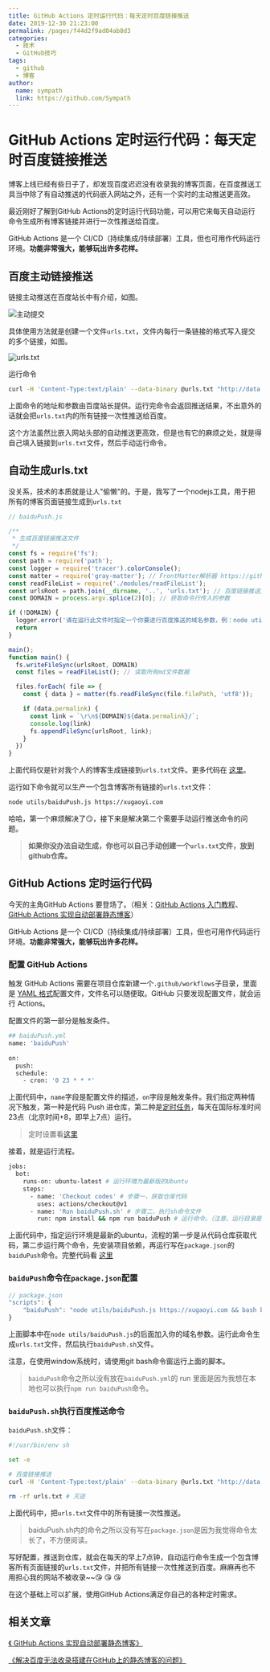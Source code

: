 ```yaml
---
title: GitHub Actions 定时运行代码：每天定时百度链接推送
date: 2019-12-30 21:23:00
permalink: /pages/f44d2f9ad04ab8d3
categories: 
  - 技术
  - GitHub技巧
tags: 
  - github
  - 博客
author: 
  name: sympath
  link: https://github.com/Sympath
---
```

#  GitHub Actions 定时运行代码：每天定时百度链接推送

博客上线已经有些日子了，却发现百度迟迟没有收录我的博客页面，在百度推送工具当中除了有自动推送的代码嵌入网站之外，还有一个实时的主动推送更高效。

最近刚好了解到GitHub Actions的定时运行代码功能，可以用它来每天自动运行命令生成所有博客链接并进行一次性推送给百度。

GitHub Actions 是一个 CI/CD（持续集成/持续部署）工具，但也可用作代码运行环境。**功能非常强大，能够玩出许多花样。**

<!-- more -->

## 百度主动链接推送

链接主动推送在百度站长中有介绍，如图。

![主动提交](https://cdn.jsdelivr.net/gh/xugaoyi/image_store/blog/20200103124306.png)

具体使用方法就是创建一个文件`urls.txt`，文件内每行一条链接的格式写入提交的多个链接，如图。

![urls.txt](https://cdn.jsdelivr.net/gh/xugaoyi/image_store/blog/20200103124305.png)

运行命令

```sh
curl -H 'Content-Type:text/plain' --data-binary @urls.txt "http://data.zz.baidu.com/urls?site=xugaoyi.com&token=T5PEAzhG*****"
```

上面命令的地址和参数由百度站长提供。运行完命令会返回推送结果，不出意外的话就会把`urls.txt`内的所有链接一次性推送给百度。

这个方法虽然比嵌入网站头部的自动推送更高效，但是也有它的麻烦之处，就是得自己填入链接到`urls.txt`文件，然后手动运行命令。



## 自动生成urls.txt

没关系，技术的本质就是让人"偷懒"的。于是，我写了一个nodejs工具，用于把所有的博客页面链接生成到`urls.txt`

```js
// baiduPush.js

/**
 * 生成百度链接推送文件
 */
const fs = require('fs');
const path = require('path');
const logger = require('tracer').colorConsole();
const matter = require('gray-matter'); // FrontMatter解析器 https://github.com/jonschlinkert/gray-matter
const readFileList = require('./modules/readFileList');
const urlsRoot = path.join(__dirname, '..', 'urls.txt'); // 百度链接推送文件
const DOMAIN = process.argv.splice(2)[0]; // 获取命令行传入的参数

if (!DOMAIN) {
  logger.error('请在运行此文件时指定一个你要进行百度推送的域名参数，例：node utils/baiduPush.js https://xugaoyi.com')
  return
}

main();
function main() {
  fs.writeFileSync(urlsRoot, DOMAIN)
  const files = readFileList(); // 读取所有md文件数据

  files.forEach( file => {
    const { data } = matter(fs.readFileSync(file.filePath, 'utf8')); 

    if (data.permalink) {
      const link = `\r\n${DOMAIN}${data.permalink}/`;
      console.log(link)
      fs.appendFileSync(urlsRoot, link);
    }
  })
}
```

上面代码仅是针对我个人的博客生成链接到`urls.txt`文件。更多代码在 [这里](https://github.com/Sympath/vuepress-theme-vdoing/blob/master/utils/baiduPush.js)。

运行如下命令就可以生产一个包含博客所有链接的`urls.txt`文件：
```sh
node utils/baiduPush.js https://xugaoyi.com
```
哈哈，第一个麻烦解决了:smirk:，接下来是解决第二个需要手动运行推送命令的问题。

> **如果你没办法自动生成，你也可以自己手动创建一个`urls.txt`文件，放到github仓库。**



## GitHub Actions 定时运行代码

今天的主角GitHub Actions 要登场了。（相关：[GitHub Actions 入门教程](http://www.ruanyifeng.com/blog/2019/09/getting-started-with-github-actions.html?20191227113947#comment-last)、[GitHub Actions 实现自动部署静态博客](https://xugaoyi.com/pages/6b9d359ec5aa5019/)）

GitHub Actions 是一个 CI/CD（持续集成/持续部署）工具，但也可用作代码运行环境。**功能非常强大，能够玩出许多花样。**

### 配置 GitHub Actions

触发 GitHub Actions 需要在项目仓库新建一个`.github/workflows`子目录，里面是 [YAML 格式](https://xugaoyi.com/pages/4e8444e2d534d14f/)配置文件，文件名可以随便取。GitHub 只要发现配置文件，就会运行 Actions。

配置文件的第一部分是触发条件。

```sh
## baiduPush.yml
name: 'baiduPush'
 
on:
  push:
  schedule:
    - cron: '0 23 * * *'
```

上面代码中，`name`字段是配置文件的描述，`on`字段是触发条件。我们指定两种情况下触发，第一种是代码 Push 进仓库，第二种是[定时任务](https://help.github.com/en/actions/automating-your-workflow-with-github-actions/events-that-trigger-workflows#scheduled-events-schedule)，每天在国际标准时间23点（北京时间+8，即早上7点）运行。

> 定时设置看[这里](https://help.github.com/en/actions/automating-your-workflow-with-github-actions/events-that-trigger-workflows#scheduled-events-schedule)

接着，就是运行流程。

```sh
jobs:
  bot:
    runs-on: ubuntu-latest # 运行环境为最新版的Ubuntu
    steps:
      - name: 'Checkout codes' # 步骤一，获取仓库代码
        uses: actions/checkout@v1
      - name: 'Run baiduPush.sh' # 步骤二，执行sh命令文件
        run: npm install && npm run baiduPush # 运行命令。（注意，运行目录是仓库根目录）
```

上面代码中，指定运行环境是最新的ubuntu，流程的第一步是从代码仓库获取代码，第二步运行两个命令，先安装项目依赖，再运行写在`package.json`的`baiduPush`命令。完整代码看 [这里](https://github.com/Sympath/vuepress-theme-vdoing/blob/master/.github/workflows/baiduPush.yml)



### `baiduPush`命令在`package.json`配置

```js
// package.json
"scripts": {
	"baiduPush": "node utils/baiduPush.js https://xugaoyi.com && bash baiduPush.sh"
}
```

上面脚本中在`node utils/baiduPush.js`的后面加入你的域名参数。运行此命令生成`urls.txt`文件，然后执行`baiduPush.sh`文件。

注意，在使用window系统时，请使用git bash命令窗运行上面的脚本。

> `baiduPush`命令之所以没有放在`baiduPush.yml`的 run 里面是因为我想在本地也可以执行`npm run baiduPush`命令。



### `baiduPush.sh`执行百度推送命令

`baiduPush.sh`文件：

```sh
#!/usr/bin/env sh

set -e

# 百度链接推送
curl -H 'Content-Type:text/plain' --data-binary @urls.txt "http://data.zz.baidu.com/urls?site=https://xugaoyi.com&token=T5PEAzhGa*****"

rm -rf urls.txt # 灭迹
```

上面代码中，把`urls.txt`文件中的所有链接一次性推送。

> baiduPush.sh内的命令之所以没有写在`package.json`是因为我觉得命令太长了，不方便阅读。



写好配置，推送到仓库，就会在每天的早上7点钟，自动运行命令生成一个包含博客所有页面链接的`urls.txt`文件，并把所有链接一次性推送到百度。麻麻再也不用担心我的网站不被收录~~:kissing_heart: :kissing_heart: :kissing_heart: 

在这个基础上可以扩展，使用GitHub Actions满足你自己的各种定时需求。



## 相关文章

[《 GitHub Actions 实现自动部署静态博客》](https://xugaoyi.com/pages/6b9d359ec5aa5019/)

[《解决百度无法收录搭建在GitHub上的静态博客的问题》](https://xugaoyi.com/pages/41f87d890d0a02af/)



